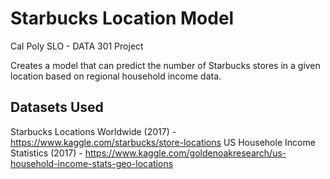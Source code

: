 # Starbucks Location Model 
Cal Poly SLO - DATA 301 Project

Creates a model that can predict the number of Starbucks stores in a given location based on regional household income data.

## Datasets Used
Starbucks Locations Worldwide (2017) - https://www.kaggle.com/starbucks/store-locations
US Househole Income Statistics (2017) - https://www.kaggle.com/goldenoakresearch/us-household-income-stats-geo-locations
